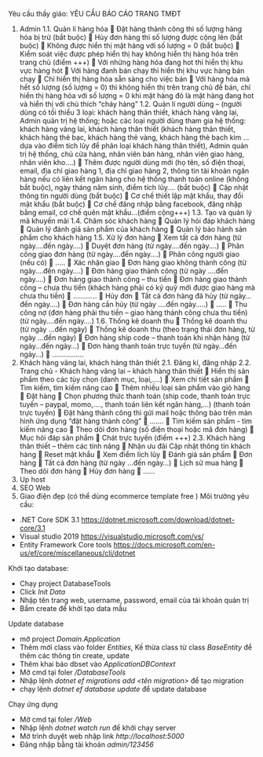 Yêu cầu thầy giáo: 
YÊU CẦU BÁO CÁO TRANG TMĐT
1. Admin
1.1. Quản lí hàng hóa
 Đặt hàng thành công thì số lượng hàng hóa bị trừ (bắt buộc)
 Hủy đơn hàng thì số lượng được cộng lên (bắt buộc)
 Không được hiển thị mặt hàng với số lượng = 0 (bắt buộc)
 Kiểm soát việc được phép hiển thị hay không hiển thị hàng hóa trên trang chủ (điểm 
+++)
 Với những hàng hóa đang hot thì hiển thị khu vực hàng hót
 Với hàng đanh bán chạy thì hiển thị khu vực hàng bán chạy  Chỉ hiển thị hàng hóa sẵn sàng cho việc bán
 Với hàng hóa mà hết số lượng (số lượng = 0) thì không hiển thị trên trang chủ để bán, chỉ hiển thị hàng hóa với số lượng = 0 khi mặt hàng đó là mặt hàng 
đang hot và hiển thị với chú thích “cháy hàng”
1.2. Quản lí người dùng – (người dùng có tối thiểu 3 loại: khách hàng thân thiết, khách hàng 
vãng lai, Admin quản trị hệ thống; hoặc các loại người dùng tham gia hệ thống: khách 
hàng vãng lai, khách hàng thân thiết (khách hàng thân thiết, khách hàng thẻ bạc, khách 
hàng thẻ vàng, khách hàng thẻ bạch kim …dựa vào điểm tích lũy để phân loại khách 
hàng thân thiết), Admin quản trị hệ thống, chủ cửa hàng, nhân viên bán hàng, nhân viên 
giao hàng, nhân viên kho….)
 Thêm được người dùng mới (họ tên, số điện thoại, email, địa chỉ giao hàng 1, địa 
chỉ giao hàng 2, thông tin tài khoản ngân hàng nếu có liên kết ngân hàng cho hệ
thống thanh toán online (không bắt buộc), ngày tháng năm sinh, điểm tích lũy….
(bắt buộc)
 Cập nhật thông tin người dùng (bắt buộc)
 Cơ chế thiết lập mật khẩu, thay đổi mật khẩu (bắt buộc)
 Cơ chế đăng nhập bằng facebook, đăng nhập bằng email, cơ chế quên mật 
khẩu…(điểm cộng+++)
1.3. Tạo và quản lý mã khuyến mãi
1.4. Chăm sóc khách hàng
 Quản lý hỏi đáp khách hàng
 Quản lý đánh giá sản phẩm của khách hàng
 Quản lý bảo hành sản phẩm cho khách hàng
1.5. Xử lý đơn hàng
 Xem tất cả đơn hàng (từ ngày….đến ngày….)
 Duyệt đơn hàng (từ ngày….đến ngày….)
 Phân công giao đơn hàng (từ ngày….đến ngày….)
 Phân công người giao (nếu có)
 …..
 Xác nhận giao
 Đơn hàng giao không thành công (từ ngày….đến ngày….)
 Đơn hàng giao thành công (từ ngày ….đến ngày….)
 Đơn hàng giao thành công – thu tiền
 Đơn hàng giao thành công – chưa thu tiền (khách hàng phải có ký quỹ mới được giao hàng mà chưa thu tiền)
 …………
 Hủy đơn
 Tất cả đơn hàng đã hủy (từ ngày…đến ngày….)
 Đơn hàng cần hủy (từ ngày ….đến ngày…..)
 …..
 Thu công nợ (đơn hàng phải thu tiền – giao hàng thành công chưa thu tiền) (từ
ngày….đến ngày….)
1.6. Thống kê doanh thu
 Thống kê doanh thu (từ ngày …đến ngày)
 Thống kê doanh thu (theo trạng thái đơn hàng, từ ngày …đến ngày)
 Đơn hàng ship code – thanh toán khi nhận hàng (từ ngày…đến ngày…)
 Đơn hàng thanh toán trực tuyến (từ ngày…đến ngày…)
 …………….
2. Khách hàng vãng lai, khách hàng thân thiết
2.1. Đăng kí, đăng nhập
2.2. Trang chủ - Khách hàng vãng lai – khách hàng thân thiết  Hiển thị sản phẩm theo các tùy chọn (danh mục, loại,….)
 Xem chi tiết sản phẩm  Tìm kiếm, tìm kiếm nâng cao
 Thêm nhiều loại sản phẩm vào giỏ hàng
 Đặt hàng
 Chọn phương thức thanh toán (ship code, thanh toán trực tuyến – paypal, 
momo,…., thanh toán liên kết ngân hàng,…) (thanh toán trực tuyến)
 Đặt hàng thành công thì gửi mail hoặc thông báo trên màn hình ứng dụng “đặt 
hàng thành công”
 …….
 Tìm kiếm sản phẩm - tìm kiếm nâng cao
 Theo dõi đơn hàng (số điện thoại hoặc mã đơn hàng)
 Mục hỏi đáp sản phẩm  Chát trực tuyến (điểm +++)
2.3. Khách hàng thân thiết – thêm các tính năng
 Nhận ưu đãi
Cập nhật thông tin khách hàng
 Reset mật khẩu  Xem điểm lích lũy
 Đánh giá sản phẩm  Đơn hàng
 Tất cả đơn hàng (từ ngày …đến ngày…)
 Lịch sử mua hàng
 Theo dõi đơn hàng
 Hủy đơn hàng
 ……
3. Up host
4. SEO Web
5. Giao điện đẹp (có thể dùng ecommerce template free )
Môi trường yêu cầu:
 * .NET Core SDK 3.1 https://dotnet.microsoft.com/download/dotnet-core/3.1
 * Visual studio 2019 https://visualstudio.microsoft.com/vs/
 * Entity Framework Core tools https://docs.microsoft.com/en-us/ef/core/miscellaneous/cli/dotnet


Khởi tạo database:
 * Chạy project DatabaseTools
 * Click *Init Data*
 * Nhập tên trang web, username, password, email của tài khoản quản trị
 * Bấm create để khởi tạo data mẫu

Update database
 * mở project *Domain.Application*
 * Thêm mới class vào folder *Entities*, Kế thừa class từ class *BaseEntity* để thêm các thông tin create, update
 * Thêm khai báo dbset vào *ApplicationDBContext*
 * Mở cmd tại foler */DatabaseTools*
 * Nhập lệnh *dotnet ef migrations add <tên migration>* để tạo migration
 * chạy lệnh *dotnet ef database update* để update database

Chạy ứng dụng
 * Mở cmd tại foler */Web*
 * Nhập lệnh *dotnet watch run* để khởi chạy server
 * Mở trình duyệt web nhập link *http://localhost:5000*
 * Đăng nhập bằng tài khoản *admin/123456*
 
 
 
